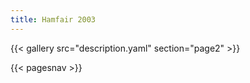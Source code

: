 ```yaml
---
title: Hamfair 2003
---
```


{{< gallery src="description.yaml" section="page2" >}}

{{< pagesnav >}}
